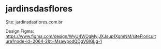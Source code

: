 # jardinsdasflores

Site: jardinsdasflores.com.br 

Design Figma: https://www.figma.com/design/WyU4WOgMyjJXJsup1XgmNM/siteFloricultura?node-id=2064-2&t=MsawpodQDgVGlGLg-1 

